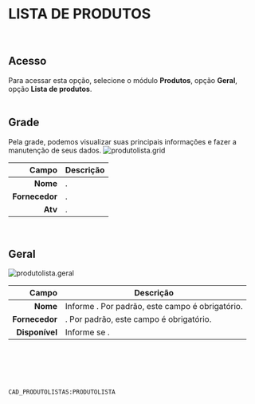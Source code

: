 # LISTA DE PRODUTOS
<br>

## Acesso
Para acessar esta opção, selecione o módulo **Produtos**, opção **Geral**, opção **Lista de produtos**.
<br>
<br>

## Grade
Pela grade, podemos visualizar suas principais informações e fazer a manutenção de seus dados.
![produtolista.grid](https://raw.githubusercontent.com/netforcews/docs-siscom/master/produtos/imagens/produtolista.grid.png)

Campo | Descrição
--:|---
**Nome** | .
**Fornecedor** | .
**Atv** | .
<br>

## Geral
![produtolista.geral](https://raw.githubusercontent.com/netforcews/docs-siscom/master/produtos/imagens/produtolista.geral.png)

Campo | Descrição
--:|---
**Nome** | Informe . Por padrão, este campo é obrigatório.
**Fornecedor** | . Por padrão, este campo é obrigatório.
**Disponível** | Informe se .
<br>
<br>
<br>
<br>

```CAD_PRODUTOLISTAS:PRODUTOLISTA```
